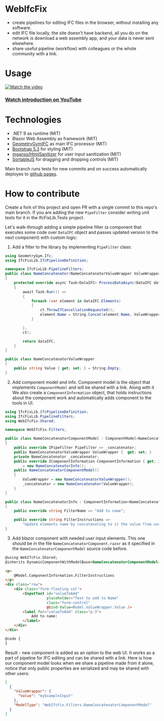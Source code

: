 # WebIfcFix
- create pipelines for editing IFC files in the browser, without installing any software.
- edit IFC file locally, the site doesn't have backend, all you do on the network is download a web assembly app, and your data is never sent elsewhere.
- share useful pipeline (workflow) with colleagues or the whole community with a link.

# Usage
[![Watch the video](https://img.youtube.com/vi/Oi7u5umSwlM/maxresdefault.jpg)](https://youtu.be/Oi7u5umSwlM)

### [Watch introduction on YouTube](https://youtu.be/Oi7u5umSwlM)

# Technologies
- .NET 9 as runtime (MIT)
- Blazor Web Assembly as framework (MIT)
- [GeometryGymIFC](https://github.com/GeometryGym/GeometryGymIFC) as main IFC processor (MIT)
- [Bootstrap 5.3](https://github.com/twbs/bootstrap) for styling (MIT)
- [mganss/HtmlSanitizer](https://github.com/mganss/HtmlSanitizer) for user input sanitization (MIT)
- [SortableJS](https://github.com/SortableJS/Sortable) for dragging and dropping controls (MIT)

Main branch runs tests for new commits and on success automatically deployes to [github pages](https://keepdream1ng.github.io/WebIfcFix/).

# How to contribute
Create a fork of this project and open PR with a single commit to this repo's main branch.
If you are adding the new `PipeFilter` consider writing unit tests for it in the IfcFixLib.Tests project.

Let's walk-through adding a simple pipeline filter (a component that executes some code over `DataIFC` object and passes updated version to the next component) with custom logic:
1. Add a filter to the library by implementing `PipeFilter` class:
```csharp
using GeometryGym.Ifc;
using IfcFixLib.IfcPipelineDefinition;

namespace IfcFixLib.PipelineFilters;
public class NameConcatenator(NameConcatenatorValueWrapper ValueWrapper) : PipeFilter
{
	protected override async Task<DataIFC> ProcessDataAsync(DataIFC dataIFC, CancellationToken ct)
	{
		await Task.Run(() =>
		{
			foreach (var element in dataIFC.Elements)
			{
				ct.ThrowIfCancellationRequested();
				element.Name = String.Concat(element.Name, ValueWrapper.Value);
			}

		},
		ct);

		return dataIFC;
	}
}

public class NameConcatenatorValueWrapper
{
	public string Value { get; set; } = String.Empty;
}
``` 

2. Add component model and info. Component model is the object that implements `ComponentModel` and will be shared with a link. Along with it We also create a `ComponentInformation` object, that holds instructions about the component work and automatically adds component to the tools in UI.
```csharp
using IfcFixLib.IfcPipelineDefinition;
using IfcFixLib.PipelineFilters;
using WebIfcFix.Shared;

namespace WebIfcFix.Filters;

public class NameConcatenatorComponentModel : ComponentModel<NameConcatenatorComponent>
{
	public override IPipeFilter PipeFilter => _concatenator;
	public NameConcatenatorValueWrapper ValueWrapper {  get; set; }
	private NameConcatenator _concatenator;
	public override IComponentInformation ComponentInformation { get; init; }
		= new NameConcatenatorInfo();
	public NameConcatenatorComponentModel()
	{
		ValueWrapper = new NameConcatenatorValueWrapper();
		_concatenator = new NameConcatenator(ValueWrapper);
	}
}

public class NameConcatenatorInfo : ComponentInformation<NameConcatenatorComponentModel>
{
	public override string FilterName => "Add to name";

	public override string FilterInstructions =>
		"Update elements name by concatenating to it the value from user input";
}
``` 

3. Add blazor component with needed user input elements. This one should be in the file `NameConcatenatorComponent.razor` as it specified in the `NameConcatenatorComponentModel` source code before.
```html
@using WebIfcFix.Shared;
@inherits DynamicComponentWithModelBase<NameConcatenatorComponentModel>

<p>
	@Model.ComponentInformation.FilterInstructions
</p>
<div class="row">
	<div class="form-floating col">
		<InputText id="valueToAdd"
				   placeholder="Text to add to Name"
				   class="form-control"
				   @bind-Value=Model.ValueWrapper.Value />
		<label for="valueToAdd" class="p-3">
			Add to name:
		</label>
	</div>
</div>

@code {
}
```

Result - new component is added as an option to the web UI. It works as a part of pipeline for IFC editing and can be shared with a link.
Here is how our component model looks when we share a pipeline made from it alone, notice that only public properties are serialized and may be shared with other users:
```json
[
  {
    "ValueWrapper": {
      "Value": "myExampleInput"
    },
    "ModelType": "WebIfcFix.Filters.NameConcatenatorComponentModel"
  }
]
```